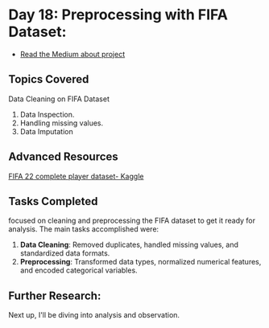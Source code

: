 # Day 18: Preprocessing with FIFA Dataset:
- [Read the Medium about project](https://medium.com/@paudelsamir/kicking-off-my-first-eda-fifa-edition-ae6fa0ca6061)
## Topics Covered
Data Cleaning on FIFA Dataset

1. Data Inspection.
2. Handling missing values.
3. Data Imputation

## Advanced Resources
[FIFA 22 complete player dataset- Kaggle](https://www.kaggle.com/datasets/stefanoleone992/fifa-22-complete-player-dataset)

## Tasks Completed
focused on cleaning and preprocessing the FIFA dataset to get it ready for analysis. The main tasks accomplished were:

1. **Data Cleaning**: Removed duplicates, handled missing values, and standardized data formats.
2. **Preprocessing**: Transformed data types, normalized numerical features, and encoded categorical variables.

## Further Research:
Next up, I'll be diving into analysis and observation.